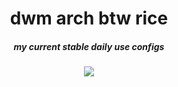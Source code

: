 <div align="center">
<h1>dwm arch btw rice</h1>
<h5>my current stable daily use configs</h5>
<img src="https://user-images.githubusercontent.com/75433579/111366577-0c8aa400-866a-11eb-8740-46e8b26e9a9d.png"/>
</div>

 


